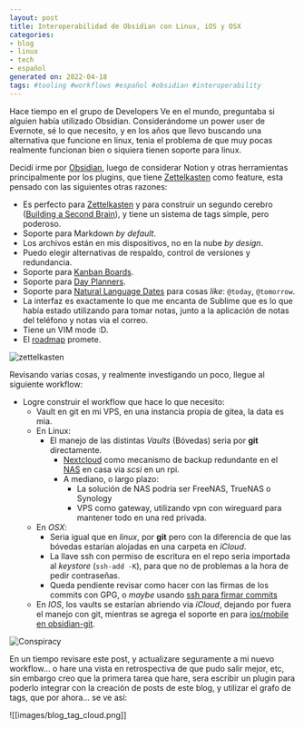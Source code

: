 ```yaml
---
layout: post
title: Interoperabilidad de Obsidian con Linux, iOS y OSX
categories:
- blog
- linux
- tech
- español
generated on: 2022-04-18
tags: #tooling #workflows #español #obsidian #interoperability
---
```


Hace tiempo en el grupo de Developers Ve en el mundo, preguntaba si alguien había utilizado Obsidian. Considerándome un power user de Evernote, sé lo que necesito, y en los años que llevo buscando una alternativa que funcione en linux, tenia el problema de que muy pocas realmente funcionan bien o siquiera tienen soporte para linux.

Decidí irme por [Obsidian](https://obsidian.md/), luego de considerar Notion y otras herramientas principalmente por los plugins, que tiene [Zettelkasten](https://es.wikipedia.org/wiki/Zettelkasten) como feature, esta pensado con las siguientes otras razones: 

- Es perfecto para [Zettelkasten](https://es.wikipedia.org/wiki/Zettelkasten) y para construir un segundo cerebro ([Building a Second Brain](https://robingeuens.com/blog/build-a-second-brain-obsidian)), y tiene un sistema de tags simple, pero poderoso.
- Soporte para Markdown _by default_.
- Los archivos están en mis dispositivos, no en la nube _by design_.
- Puedo elegir alternativas de respaldo, control de versiones y redundancia.
- Soporte para [Kanban Boards](obsidian://show-plugin?id=obsidian-kanban).
- Soporte para [Day Planners](https://github.com/lynchjames/obsidian-day-planner).
- Soporte para [Natural Language Dates](obsidian://show-plugin?id=nldates-obsidian) para cosas _like_: `@today`, `@tomorrow`.
- La interfaz es exactamente lo que me encanta de Sublime que es lo que había estado utilizando para tomar notas, junto a la aplicación de notas del teléfono y notas via el correo.
- Tiene un VIM mode :D.
- El [roadmap](https://trello.com/b/Psqfqp7I/obsidian-roadmap) promete.

![zettelkasten](https://upload.wikimedia.org/wikipedia/commons/1/1a/Zettelkasten_paper_schematic.png)

Revisando varias cosas, y realmente investigando un poco, llegue al siguiente workflow:

- Logre construir el workflow que hace lo que necesito:
	- Vault en git en mi VPS, en una instancia propia de gitea, la data es mia.
	- En Linux:
		- El manejo de las distintas _Vaults_ (Bóvedas) seria por **git** directamente.
			- [Nextcloud](nextcloud.com) como mecanismo de backup redundante en el [NAS](https://www.truenas.com/truenas-mini) en casa via *scsi* en un rpi.
			- A mediano, o largo plazo:
				- La solución de NAS podría ser FreeNAS, TrueNAS o Synology
				- VPS como gateway, utilizando vpn con wireguard para mantener todo en una red privada.
	- En *OSX*:
		- Seria igual que en _linux_, por **git** pero con la diferencia de que las bóvedas estarían alojadas en una carpeta en _iCloud_.
		- La llave ssh con permiso de escritura en el repo seria importada al _keystore_ (`ssh-add -K`), para que no de problemas a la hora de pedir contraseñas.
		- Queda pendiente revisar como hacer con las firmas de los commits con GPG, o _maybe_ usando [ssh para firmar commits](https://github.com/github/feedback/discussions/7744)
	- En *IOS*, los vaults se estarían abriendo via _iCloud_, dejando por fuera el manejo con git, mientras se agrega el soporte en para [ios/mobile en obsidian-git](https://github.com/denolehov/obsidian-git/issues/57).

![Conspiracy](https://media.giphy.com/media/l0IylOPCNkiqOgMyA/giphy-downsized.gif)

En un tiempo revisare este post, y actualizare seguramente a mi nuevo workflow... o hare una vista en retrospectiva de que pudo salir mejor, etc, sin embargo creo que la primera tarea que hare, sera escribir un plugin para poderlo integrar con la creación de posts de este blog, y utilizar el grafo de tags, que por ahora... se ve así:

![[images/blog_tag_cloud.png]]
